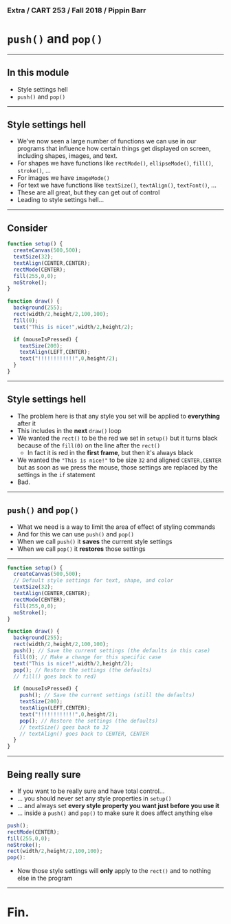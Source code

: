 ### Extra / CART 253 / Fall 2018 / Pippin Barr

# `push()` and `pop()`

---

## In this module

- Style settings hell
- `push()` and `pop()`

---

## Style settings hell

- We've now seen a large number of functions we can use in our programs that influence how certain things get displayed on screen, including shapes, images, and text.
- For shapes we have functions like `rectMode()`, `ellipseMode()`, `fill()`, `stroke()`, ...
- For images we have `imageMode()`
- For text we have functions like `textSize()`, `textAlign()`, `textFont()`, ...
- These are all great, but they can get out of control
- Leading to style settings hell...

---

## Consider

```javascript
function setup() {
  createCanvas(500,500);
  textSize(32);
  textAlign(CENTER,CENTER);
  rectMode(CENTER);
  fill(255,0,0);
  noStroke();
}

function draw() {
  background(255);
  rect(width/2,height/2,100,100);
  fill(0);
  text("This is nice!",width/2,height/2);

  if (mouseIsPressed) {
    textSize(200);
    textAlign(LEFT,CENTER);
    text("!!!!!!!!!!!!",0,height/2);
  }
}
```

---

## Style settings hell

- The problem here is that any style you set will be applied to __everything__ after it
- This includes in the __next__ `draw()` loop
- We wanted the `rect()` to be the red we set in `setup()` but it turns black because of the `fill(0)` on the line after the `rect()`
  - In fact it is red in the __first frame__, but then it's always black
- We wanted the `"This is nice!"` to be size `32` and aligned `CENTER,CENTER` but as soon as we press the mouse, those settings are replaced by the settings in the `if` statement
- Bad.

---

## `push()` and `pop()`

- What we need is a way to limit the area of effect of styling commands
- And for this we can use `push()` and `pop()`
- When we call `push()` it __saves__ the current style settings
- When we call `pop()` it __restores__ those settings

---

```javascript
function setup() {
  createCanvas(500,500);
  // Default style settings for text, shape, and color
  textSize(32);
  textAlign(CENTER,CENTER);
  rectMode(CENTER);
  fill(255,0,0);
  noStroke();
}

function draw() {
  background(255);
  rect(width/2,height/2,100,100);
  push(); // Save the current settings (the defaults in this case)
  fill(0); // Make a change for this specific case
  text("This is nice!",width/2,height/2);
  pop(); // Restore the settings (the defaults)
  // fill() goes back to red)

  if (mouseIsPressed) {
    push(); // Save the current settings (still the defaults)
    textSize(200);
    textAlign(LEFT,CENTER);
    text("!!!!!!!!!!!!",0,height/2);
    pop(); // Restore the settings (the defaults)
    // textSize() goes back to 32
    // textAlign() goes back to CENTER, CENTER
  }
}
```

---

## Being really sure

- If you want to be really sure and have total control...
- ... you should never set any style properties in `setup()`
- ... and always set __every style property you want just before you use it__
- ... inside a `push()` and `pop()` to make sure it does affect anything else

```javascript
push();
rectMode(CENTER);
fill(255,0,0);
noStroke();
rect(width/2,height/2,100,100);
pop():
```

- Now those style settings will __only__ apply to the `rect()` and to nothing else in the program

---

# Fin.
